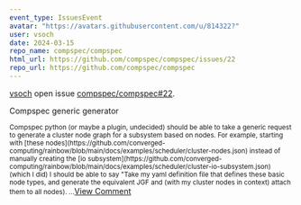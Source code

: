 ```yaml
---
event_type: IssuesEvent
avatar: "https://avatars.githubusercontent.com/u/814322?"
user: vsoch
date: 2024-03-15
repo_name: compspec/compspec
html_url: https://github.com/compspec/compspec/issues/22
repo_url: https://github.com/compspec/compspec
---
```


<a href='https://github.com/vsoch' target='_blank'>vsoch</a> open issue <a href='https://github.com/compspec/compspec/issues/22' target='_blank'>compspec/compspec#22</a>.

<p>Compspec generic generator</p><small>Compspec python (or maybe a plugin, undecided) should be able to take a generic request to generate a cluster node graph for a subsystem based on nodes. For example, starting with [these nodes](https://github.com/converged-computing/rainbow/blob/main/docs/examples/scheduler/cluster-nodes.json) instead of manually creating the [io subsystem](https://github.com/converged-computing/rainbow/blob/main/docs/examples/scheduler/cluster-io-subsystem.json) (which I did) I should be able to say "Take my yaml definition file that defines these basic node types, and generate the equivalent JGF and (with my cluster nodes in context) attach them to all nodes)....</small><a href='https://github.com/compspec/compspec/issues/22' target='_blank'>View Comment</a>